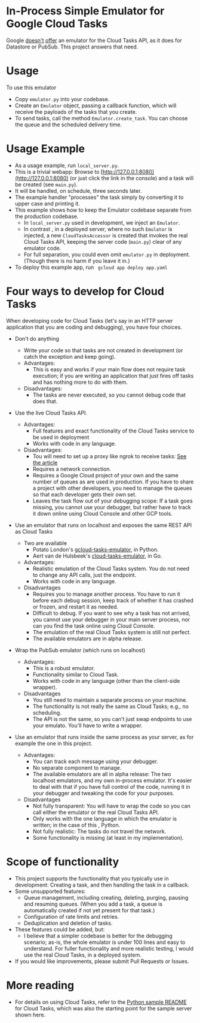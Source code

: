 # In-Process Simple Emulator for Google Cloud Tasks
Google [doesn't](https://cloud.google.com/tasks/docs/migrating#features_in_task_queues_not_yet_available_via)
[offer](https://issuetracker.google.com/issues/133627244)
an emulator for the Cloud Tasks API,  as it does for Datastore or PubSub. This project answers that need.

# Usage

To use this emulator
- Copy `emulator.py` into your codebase. 
- Create an `Emulator` object, passing a callback function, which will receive
the payloads of the tasks that you create. 
- To send tasks, call the method `Emulator.create_task`. You can choose the queue and the scheduled delivery time.

# Usage Example

- As a usage example, run `local_server.py`. 
- This is a trivial webapp: Browse to [http://127.0.0.1:8080](http://127.0.0.1:8080) 
(or just click the link 
in the console) and a task will be created (see `main.py`). 
- It will be handled, on schedule, three seconds later.
- The example handler "processes" the task simply by converting it to upper case and printing it.
- This example shows how to keep the Emulator codebase separate from the production codebase. 
  - In `local_server.py` used in development, we inject an `Emulator`.
  - In contrast , in a deployed server, where no such `Emulator` is injected, a new `CloudTasksAccessor` is created that invokes
  the real Cloud Tasks API, keeping the server code (`main.py`) clear of any emulator code.
  - For full separation, you could even omit  `emulator.py` in deployment. (Though there is no harm if you leave it in.)
- To deploy this example  app, run ` gcloud app deploy app.yaml`

# Four ways to develop for Cloud Tasks
When developing code for Cloud Tasks (let's say in an HTTP server application that you are coding and debugging), 
you have four choices.
- Don't do anything
  - Write your code so that tasks are not created in development (or catch the exception and keep going).
  - Advantages:
     - This is easy and works if your main flow does not require task execution; if you are writing an application that just
     fires off tasks and has nothing more to do with them.
  - Disadvantages:
     - The tasks are never executed, so you cannot debug code that does that.
- Use the live Cloud Tasks API.
  - Advantages:
     - Full features and exact functionality of the Cloud Tasks service to be used in deployment
     - Works with code in any language.
  - Disadvantages:
     - Tou will need to set up a proxy like ngrok to receive tasks:
     [See the article](https://medium.com/google-cloud/develop-your-cloud-tasks-pipeline-locally-with-ngrok-5bee3693600f)
     - Requires a network connection.
     - Requires a Google Cloud project of your own and the same number of queues as are used in production. 
     If you have to share a project with other developers, you need to manage the queues so that each 
     developer gets their own set.
     - Leaves the task flow out of your debugging scope: If a task goes missing, you cannot use your debugger, but
     rather have to track it down online using Cloud Console and other GCP tools.

- Use an emulator that runs on localhost and exposes the same REST API as Cloud Tasks
  - Two are available
    - Potato London's [gcloud-tasks-emulator](https://pypi.org/project/gcloud-tasks-emulator/), in Python.
    - Aert van de Hulsbeek's [cloud-tasks-emulator](https://github.com/aertje/cloud-tasks-emulator), in Go.
  - Advantages:
    - Realistic emulation of the Cloud Tasks system. You do not need to change any API calls, just the endpoint.
     - Works with code in any language.
  - Disadvantages
    - Requires you to manage another process. You have to run it before each debug session, keep track of whether it
    has crashed or frozen, and restart it as needed.
    - Difficult to debug. If you want to see why a task has not arrived, you cannot use your debugger in your main server
    process, nor can you find the task online using Cloud Console.
    - The emulation of the real Cloud Tasks system is still not perfect.
    - The available emulators are in alpha release.
- Wrap the PubSub emulator (which runs on localhost)
  - Advantages:
    - This is a robust emulator.
    - Functionality similar to Cloud Task.
    - Works with code in any language (other than the client-side wrapper).
  - Disadvantages
    - You still need to maintain a separate process on your machine.
    - The functionality is not really the same as Cloud Tasks; e.g., no scheduling.
    - The API is not the same, so you can't just swap endpoints to use your emulato.
    You'll have to write a wrapper.
- Use an emulator that runs inside the same process as your server, as for example the one
in this project.
  - Advantages:
    - You can track each message using your debugger.
    - No separate component to manage.
    - The available emulators are all in alpha release: The two localhost emulators, and my own 
    in-process emulator. It's easier to deal with that if you have full control of the code, running
    it in your debugger and tweaking the code for your purposes.
  - Disadvantages
    - Not fully transparent: You will have to wrap the code so you can call either the emulator
    or the real Cloud Tasks API.
    - Only works with the one language in which the emulator is written; in the case of this , Python.
    - Not fully realistic: The tasks do not travel the network.
    - Some functionality is missing (at least in my implementation).
    
# Scope of functionality
  - This project supports the functionality that you typically use in development: Creating
  a task, and then handling the task in a callback.
  - Some unsupported features:
    - Queue management, including creating, deleting, purging, pausing and resuming queues.
    (When you add a task, a queue is automatically created if not yet present for that task.)
    - Configuration of rate limits and retries.
    - Deduplication and deletion of tasks.
  - These features could be added, but:
    - I believe that a simpler codebase is better for the debugging scenario; as-is, the whole
     emulator is  under 100 lines and easy to understand. 
     For fuller functionality and more realistic testing, I would use the real Cloud Tasks, 
     in a deployed system.
  - If you would like improvements, please submit Pull Requests or Issues.

# More reading
- For details on using Cloud Tasks, refer to the
 [Python sample README](https://github.com/GoogleCloudPlatform/python-docs-samples/blob/master/tasks/README.md) for 
 Cloud Tasks, which was also the starting point for the sample server shown here.

